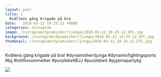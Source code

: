 ```yaml
---
layout: post
title: |
  Kvällens gäng krigade på bra
date:   2018-03-12 19:25:12 +0000
categories: instagram
image: /instagram/dynamixherrljunga/2018-03-12_19-25-12_UTC.jpg
background: /instagram/dynamixherrljunga/2018-03-12_19-25-12_UTC.jpg
thumbnail: /instagram/dynamixherrljunga/2018-03-12_19-25-12_UTC.jpg
---
```

Kvällens gäng krigade på bra! #dynamixherrljunga #dynamixfightingsports #bjj #mittlivsommelker #purplebeltBJJ #purplebelt #pyjamapartybjj



<img src='/www-dynamix-herrljunga/instagram/dynamixherrljunga/2018-03-12_19-25-12_UTC.jpg' class='img-fluid' />
